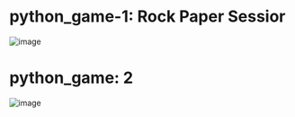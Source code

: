 # python_game-1: Rock Paper Sessior
![image](https://github.com/user-attachments/assets/30d67d5c-3f3f-4450-92e0-d595b579235e)

# python_game: 2
![image](https://github.com/user-attachments/assets/f27b22c2-a3f6-4ad5-b682-6e0a998a071f)


